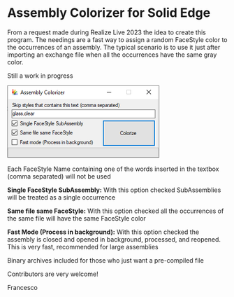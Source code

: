 # Assembly Colorizer for Solid Edge

From a request made during Realize Live 2023 the idea to create this program.
The needings are a fast way to assign a random FaceStyle color to the occurrences of an assembly.
The typical scenario is to use it just after importing an exchange file when all the occurrences have the same gray color.

Still a work in progress

<img src="Main Form.png">

Each FaceStyle Name containing one of the words inserted in the textbox (comma separated) will not be used

**Single FaceStyle SubAssembly:** With this option checked SubAssemblies will be treated as a single occurrence

**Same file same FaceStyle:** With this option checked all the occurrences of the same file will have the same FaceStyle color

**Fast Mode (Process in background):** With this option checked the assembly is closed and opened in background, processed, and reopened. This is very fast, recommended for large assemblies

Binary archives included for those who just want a pre-compiled file

Contributors are very welcome!

Francesco
